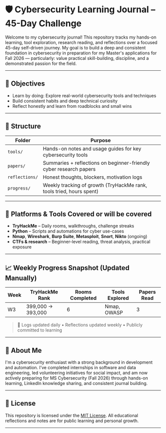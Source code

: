 # 🛡️ Cybersecurity Learning Journal – 45-Day Challenge

Welcome to my cybersecurity journal! This repository tracks my hands-on learning, tool exploration, research reading, and reflections over a focused 45-day self-driven journey. My goal is to build a deep and consistent foundation in cybersecurity in preparation for my Master's applications for Fall 2026 — particularly: value practical skill-building, discipline, and a demonstrated passion for the field.

---

## 🎯 Objectives

- Learn by doing: Explore real-world cybersecurity tools and techniques
- Build consistent habits and deep technical curiosity
- Reflect honestly and learn from roadblocks and small wins

---

## 🧭 Structure

| Folder | Purpose |
|--------|---------|
| `tools/` | Hands-on notes and usage guides for key cybersecurity tools |
| `papers/` | Summaries + reflections on beginner-friendly cyber research papers |
| `reflections/` | Honest thoughts, blockers, motivation logs |
| `progress/` | Weekly tracking of growth (TryHackMe rank, tools tried, hours spent) |


---

## 🧠 Platforms & Tools Covered or will be covered 

- **TryHackMe** – Daily rooms, walkthroughs, challenge streaks
- **Python** – Scripts and automations for cyber use-cases
- **Nmap**, **Wireshark**, **Burp Suite**, **Metasploit**, **Snort**, **Nikto** (ongoing)
- **CTFs & research** – Beginner-level reading, threat analysis, practical exposure

---

## 📈 Weekly Progress Snapshot (Updated Manually)

| Week | TryHackMe Rank | Rooms Completed | Tools Explored | Papers Read |
|------|----------------|------------------|----------------|-------------|
| W3   | 399,000 → 393,000 | 6              | Nmap, OWASP    | 3           |

> 🧩 Logs updated daily • Reflections updated weekly • Publicly committed to learning

---

## 🔗 About Me

I'm a cybersecurity enthusiast with a strong background in development and automation. I’ve completed internships in software and data engineering, led volunteering initiatives for social impact, and am now actively preparing for MS Cybersecurity (Fall 2026) through hands-on learning, LinkedIn knowledge sharing, and consistent journal building.

---

## 🧷 License

This repository is licensed under the [MIT License](LICENSE). All educational reflections and notes are for public learning and personal growth.

---
